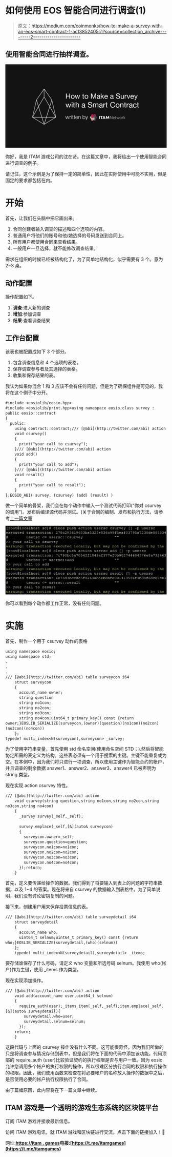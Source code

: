 # 如何使用 EOS 智能合同进行调查(1)

> 原文：<https://medium.com/coinmonks/how-to-make-a-survey-with-an-eos-smart-contract-1-ac13852405c1?source=collection_archive---------2----------------------->

## 使用智能合同进行抽样调查。

![](img/21c938a108d372867e1b53fd52fd7537.png)

你好，我是 ITAM 游戏公司的沈在贤。在这篇文章中，我将给出一个使用智能合同进行调查的例子。

请记住，这个示例是为了保持一定的简单性，因此在实际使用中可能不实用，但是固定的要求都包括在内。

# 开始

首先，让我们在头脑中把它画出来。

1.  合同创建者输入调查的描述和四个选项的内容。
2.  普通用户将他们的账号和他/她选择的号码发送到合同上。
3.  所有用户都使用合同来查看结果。
4.  一般用户一旦选择，就不能修改调查结果。

需求在组织的时候已经被结构化了，为了简单地结构化，似乎需要有 3 个。意为 2~3 桌。

## **动作配置**

操作配置如下。

1.  **调查**:进入新的调查
2.  **增加**:参加调查
3.  **结果**:查看调查结果

## **工作台配置**

该表也被配置成如下 3 个部分。

1.  包含调查信息和 4 个选项的表格。
2.  保存调查参与者及其选择的表格。
3.  收集和保存结果的表。

我认为如果你混合 1 和 3 应该不会有任何问题，但是为了确保组件是可见的，我将在这个例子中分开。

```
#include <eosiolib/eosio.hpp>
#include <eosiolib/print.hpp>using namespace eosio;class survey : public eosio::contract 
{
  public:
    using contract::contract;/// [@abi](http://twitter.com/abi) action
    void csurvey() 
    {
      print("your call to csurvey");
    }/// [@abi](http://twitter.com/abi) action
    void add() 
    {
      print("your call to add");
    }/// [@abi](http://twitter.com/abi) action
    void result()
    {
      print("your call to result");
    }
};EOSIO_ABI( survey, (csurvey) (add) (result) )
```

做一个简单的骨架，我们会在每个动作中输入一个测试代码打印(“你对 csurvey 的调用”)。发布后编译源代码并测试。(关于合同的编制、发布和执行方法，请参考[上一篇文章](/coinmonks/using-table-on-eos-smart-contract-291f98312b80)

![](img/5004ca5d6943d31e39b418fdbc236b1f.png)

你可以看到每个动作都工作正常，没有任何问题。

# **实施**

首先，制作一个用于 csurvey 动作的表格

```
using namespace eosio;
using namespace std;
.
.
.
/// [@abi](http://twitter.com/abi) table surveycon i64
    struct surveycon
    {
      account_name owner;
      string question
      string no1con;
      string no2con;
      string no3con;
      string no4con;uint64_t primary_key() const {return owner;}EOSLIB_SERIALIZE(surveycon,(owner)(question)(no1con)(no2con)(no3con)(no4con))
    };
typedef multi_index<N(surveycon),surveycon> _survey;
```

为了使用字符串变量，首先使用 std 命名空间(使用命名空间 STD；).然后将智能协定所需的表定义为结构。这些表必须有一个用于搜索的主键。主键不能重复或为空。在本例中，因为我们将只进行一项调查，所以使用主键作为智能合约的帐户，并且调查的剩余数据 answer1、answer2、answer3、answer4 已被声明为 string 类型。

现在实现 action csurvey 特性。

```
/// [@abi](http://twitter.com/abi) action
    void csurvey(string question,string no1con,string no2con,string no3con,string no4con) 
    {
      _survey survey(_self,_self);

      survey.emplace(_self,[&](auto& surveycon)
      {
        surveycon.owner=_self;
        surveycon.question=question;
        surveycon.no1con=no1con;
        surveycon.no2con=no2con;
        surveycon.no3con=no3con;
        surveycon.no4con=no4con;
      });return;
    }
```

首先，定义要传递给操作的数据。我们得到了将要输入到表上的问题的字符串数据，以及 1~4 的答案。现在将来自 csurvey 的数据输入到表格中。为了简单说明，我们没有讨论密钥复制的问题。

接下来，创建用户用来保存投票信息的表。

```
/// [@abi](http://twitter.com/abi) table surveydetail i64
    struct surveydetail
    {
      account_name who;
      uint64_t selnum;uint64_t primary_key() const {return who;}EOSLIB_SERIALIZE(surveydetail,(who)(selnum))
    };
    typedef multi_index<N(surveydetail),surveydetail> _items;
```

要存储谁保存了什么号码，请定义 who 变量和所选号码 selnum。我使用 who(帐户)作为主键，使用 _items 作为类型。

现在实现添加操作。

```
/// [@abi](http://twitter.com/abi) action
    void add(account_name user,uint64_t selnum) 
    {
      require_auth(user);_items item(_self,_self);item.emplace(_self,[&](auto& surveydetail){
        surveydetail.who=user;
        surveydetail.selnum=selnum;
      });
    return;
    }
```

这段代码与上面的 csurvey 操作没有什么不同。这可能很奇怪，因为我们所做的只是将调查参与情况存储到表中，但是我们将在下面的代码中添加该功能。代码顶部的 require_auth (user)比较验证契约的执行权限是否与用户一致。因为 eosio 允许您调用多个帐户的执行权限的操作，所以很难区分执行合同的权限和执行操作的权限。因此，我们使用函数来检查在将必要帐户的名称放入操作的数据中之后，是否使用必要的帐户执行权限执行了合同。

由于篇幅原因，此内容将在下一篇文章中继续。

## ITAM 游戏是一个透明的游戏生态系统的区块链平台

订阅 ITAM 游戏并接收最新信息。

访问 ITAM 游戏电讯，就 ITAM 游戏和区块链进行交流。点击下面的链接加入！👫

网址:**[https://itam . games](https://itam.games)电报:[https://t.me/itamgames](https://t.me/itamgames)**